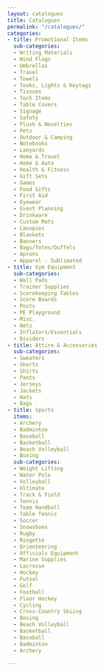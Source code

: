 ```yaml
---
layout: catalogues
title: Catalogues
permalink: "/catalogues/"
categories:
- title: Promotional Items
  sub-categories:
  - Writing Materials
  - Wind Flags
  - Umbrellas
  - Travel
  - Towels
  - Tooks, Lights & Keytags
  - Tissues
  - Tech Items
  - Table Covers
  - Signage
  - Safety
  - Plush & Novelties
  - Pets
  - Outdoor & Camping
  - Notebooks
  - Lanyards
  - Home & Travel
  - Home & Auto
  - Health & Fitness
  - Gift Sets
  - Games
  - Food Gifts
  - First Aid
  - Eyewear
  - Event Planning
  - Drinkware
  - Custom Mats
  - Canopies
  - Blankets
  - Banners
  - Bags/Totes/Duffels
  - Aprons
  - Apparel - Sublimated
- title: Gym Equipment
  sub-categories:
  - Wall Pads
  - Trainer Supplies
  - Scorekeeping Tables
  - Score Boards
  - Posts
  - PE Playground
  - Misc.
  - Nets
  - Inflators/Essentials
  - Dividers
- title: Attire & Accessories
  sub-categories:
  - Sweaters
  - Shorts
  - Shirts
  - Pants
  - Jerseys
  - Jackets
  - Hats
  - Bags
- title: Sports
  items:
  - Archery
  - Badminton
  - Baseball
  - Basketball
  - Beach Volleyball
  - Boxing
  sub-categories:
  - Weight Lifting
  - Water Polo
  - Volleyball
  - Ultimate
  - Track & Field
  - Tennis
  - Team Handball
  - Table Tennis
  - Soccer
  - Snowshoes
  - Rugby
  - Ringette
  - Orienteering
  - Officials Equipment
  - Marine Supplies
  - Lacrosse
  - Hockey
  - Futsal
  - Golf
  - Football
  - Floor Hockey
  - Cycling
  - Cross-Country Skiing
  - Boxing
  - Beach Volleyball
  - Basketball
  - Baseball
  - Badminton
  - Archery

---
```

